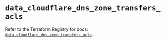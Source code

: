 # `data_cloudflare_dns_zone_transfers_acls`

Refer to the Terraform Registry for docs: [`data_cloudflare_dns_zone_transfers_acls`](https://registry.terraform.io/providers/cloudflare/cloudflare/5.11.0/docs/data-sources/dns_zone_transfers_acls).

